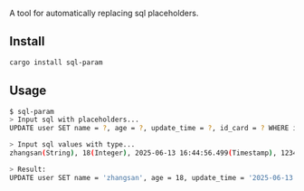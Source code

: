 A tool for automatically replacing sql placeholders.

## Install

```bash
cargo install sql-param
```

## Usage

```bash
$ sql-param
> Input sql with placeholders...
UPDATE user SET name = ?, age = ?, update_time = ?, id_card = ? WHERE id = ? AND deleted = ?;   

> Input sql values with type...
zhangsan(String), 18(Integer), 2025-06-13 16:44:56.499(Timestamp), 123456789(Long), 1(Integer), 0(Integer);

> Result:
UPDATE user SET name = 'zhangsan', age = 18, update_time = '2025-06-13 16:44:56.499', id_card = 123456789 WHERE id = 1 AND deleted = 0;
```
